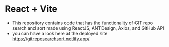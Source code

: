 # React + Vite

- This repository contains code that has the functionality of GIT repo search and sort made using ReactJS, ANTDesign, Axios, and GitHub API
- you can have a look here at the deployed site https://gitreposearchsort.netlify.app/

